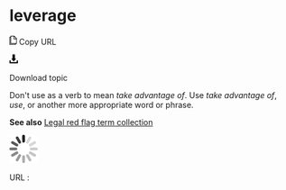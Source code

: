 # leverage

![Copy URL](media/leverage/Copy.png)
Copy URL

![Download](media/leverage/Download.png)

Download topic

Don't use as a verb to mean *take advantage of*. Use *take advantage of*, *use*, or another more appropriate word or phrase.

**See also** [Legal red flag term collection](https://worldready.cloudapp.net/Styleguide/Read?id=2700&topicid=26895)

![In progress](media/leverage/activity-large.gif)

URL :
